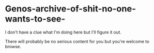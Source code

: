 # Genos-archive-of-shit-no-one-wants-to-see-

I don't have a clue what I'm doing here but I'll figure it out.

There will probably be no serious content for you but you're welcome to browse.
